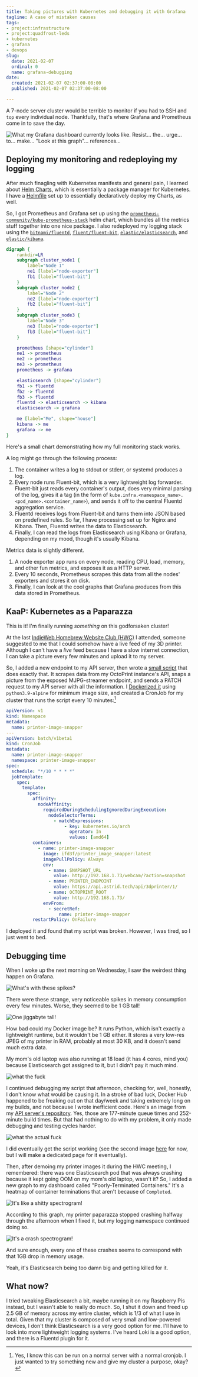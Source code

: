 ```yaml
---
title: Taking pictures with Kubernetes and debugging it with Grafana
tagline: A case of mistaken causes
tags:
- project:infrastructure
- project:quadfrost-leds
- kubernetes
- grafana
- devops
slug:
  date: 2021-02-07
  ordinal: 0
  name: grafana-debugging
date:
  created: 2021-02-07 02:37:00-08:00
  published: 2021-02-07 02:37:00-08:00

---
```


A 7-node server cluster would be terrible to monitor if you had to SSH and `top`
every individual node. Thankfully, that's where Grafana and Prometheus come in
to save the day.

<!-- excerpt -->

![What my Grafana dashboard currently looks like. Resist... the... urge... to... make... "Look at this graph"... references...](https://s3.us-west-000.backblazeb2.com/nyaabucket/d0e58a4862af807e76fcbc62f089302114c56ea0eafa7af9e340d0fb74042033/everything-dashboard.png)

## Deploying my monitoring and redeploying my logging

After much finagling with Kubernetes manifests and general pain, I learned about
[Helm Charts](https://helm.sh), which is essentially a package manager for
Kubernetes. I have a [Helmfile](https://github.com/roboll/helmfile) set up to
essentially declaratively deploy my Charts, as well.

So, I got Prometheus and Grafana set up using the
[`prometheus-community/kube-prometheus-stack`](https://github.com/prometheus-community/helm-charts/tree/main/charts/kube-prometheus-stack)
helm chart, which bundles all the metrics stuff together into one nice package.
I also redeployed my logging stack using the
[`bitnami/fluentd`](https://github.com/bitnami/charts/tree/master/bitnami/fluentd/),
[`fluent/fluent-bit`](https://github.com/fluent/helm-charts),
[`elastic/elasticsearch`](https://github.com/elastic/helm-charts/tree/master/elasticsearch),
and
[`elastic/kibana`](https://github.com/elastic/helm-charts/tree/master/kibana).

```dot
digraph {
    rankdir=LR
    subgraph cluster_node1 {
        label="Node 1"
        ne1 [label="node-exporter"]
        fb1 [label="fluent-bit"]
    }
    subgraph cluster_node2 {
        label="Node 2"
        ne2 [label="node-exporter"]
        fb2 [label="fluent-bit"]
    }
    subgraph cluster_node3 {
        label="Node 3"
        ne3 [label="node-exporter"]
        fb3 [label="fluent-bit"]
    }

    prometheus [shape="cylinder"]
    ne1 -> prometheus
    ne2 -> prometheus
    ne3 -> prometheus
    prometheus -> grafana

    elasticsearch [shape="cylinder"]
    fb1 -> fluentd
    fb2 -> fluentd
    fb3 -> fluentd
    fluentd -> elasticsearch -> kibana
    elasticsearch -> grafana

    me [label="Me", shape="house"]
    kibana -> me
    grafana -> me
}
```

Here's a small chart demonstrating how my full monitoring stack works.

A log might go through the following process:

1. The container writes a log to stdout or stderr, or systemd produces a log.
2. Every node runs Fluent-bit, which is a very lightweight log forwarder.
   Fluent-bit just reads every container's output, does very minimal parsing of
   the log, gives it a tag (in the form of
   `kube.infra.<namespace_name>.<pod_name>.<container_name>`), and sends it off
   to the central Fluentd aggregation service.
3. Fluentd receives logs from Fluent-bit and turns them into JSON based on
   predefined rules. So far, I have processing set up for Nginx and Kibana.
   Then, Fluentd writes the data to Elasticsearch.
4. Finally, I can read the logs from Elasticsearch using Kibana or Grafana,
   depending on my mood, though it's usually Kibana.

Metrics data is slightly different.

1. A node exporter app runs on every node, reading CPU, load, memory, and other
   fun metrics, and exposes it as a HTTP server.
2. Every 10 seconds, Prometheus scrapes this data from all the nodes' exporters
   and stores it on disk.
3. Finally, I can look at the cool graphs that Grafana produces from this data
   stored in Prometheus.

## KaaP: Kubernetes as a Paparazza

This is it! I'm finally running _something_ on this godforsaken cluster!

At the last
[IndieWeb Homebrew Website Club (HWC)](https://indieweb.org/Homebrew_Website_Club)
I attended, someone suggested to me that I could somehow have a live feed of my
3D printer. Although I can't have a _live_ feed because I have a slow internet
connection, I can take a picture every few minutes and upload it to my server.

So, I added a new endpoint to my API server, then wrote a
[small script](https://github.com/ifd3f/printer_image_snapper) that does exactly
that. It scrapes data from my OctoPrint instance's API, snaps a picture from the
exposed MJPG-streamer endpoint, and sends a PATCH request to my API server with
all the information. I
[Dockerized it](https://hub.docker.com/repository/docker/ifd3f/printer_image_snapper)
using `python3.9-alpine` for minimum image size, and created a CronJob for my
cluster that runs the script every 10 minutes:[^1]

[^1]:
    Yes, I know this can be run on a normal server with a normal cronjob. I just
    wanted to try something new and give my cluster a purpose, okay?

```yaml
apiVersion: v1
kind: Namespace
metadata:
  name: printer-image-snapper
---
apiVersion: batch/v1beta1
kind: CronJob
metadata:
  name: printer-image-snapper
  namespace: printer-image-snapper
spec:
  schedule: "*/10 * * * *"
  jobTemplate:
    spec:
      template:
        spec:
          affinity:
            nodeAffinity:
              requiredDuringSchedulingIgnoredDuringExecution:
                nodeSelectorTerms:
                  - matchExpressions:
                      - key: kubernetes.io/arch
                        operator: In
                        values: [amd64]
          containers:
            - name: printer-image-snapper
              image: ifd3f/printer_image_snapper:latest
              imagePullPolicy: Always
              env:
                - name: SNAPSHOT_URL
                  value: http://192.168.1.73/webcam/?action=snapshot
                - name: PRINTER_ENDPOINT
                  value: https://api.astrid.tech/api/3dprinter/1/
                - name: OCTOPRINT_ROOT
                  value: http://192.168.1.73/
              envFrom:
                - secretRef:
                    name: printer-image-snapper
          restartPolicy: OnFailure
```

I deployed it and found that my script was broken. However, I was tired, so I
just went to bed.

## Debugging time

When I woke up the next morning on Wednesday, I saw the weirdest thing happen on
Grafana.

![What's with these spikes?](https://s3.us-west-000.backblazeb2.com/nyaabucket/fb4dcb5408d74846e88a066a9422ac097c27e79869df0d9750738373cc8c1d5e/repeated-spikes.png)

There were these strange, very noticeable spikes in memory consumption every few
minutes. Worse, they seemed to be 1 GB tall!

![One jiggabyte tall!](https://s3.us-west-000.backblazeb2.com/nyaabucket/abe15069b54f451b8ea2dbd588c301d8440b7d1e3a9117902c49e693ff7951ae/1gb-spikes.png)

How bad could my Docker image be? It runs Python, which isn't exactly a
lightweight runtime, but it wouldn't be 1 GB either. It stores a very low-res
JPEG of my printer in RAM, probably at most 30 KB, and it doesn't send much
extra data.

My mom's old laptop was also running at 18 load (it has 4 cores, mind you)
because Elasticsearch got assigned to it, but I didn't pay it much mind.

![what the fuck](https://s3.us-west-000.backblazeb2.com/nyaabucket/90870aaeb82f96aa905151060c754d5ee5a56d2bb320f9ef6c3aa846e7f16621/massive-load.png)

I continued debugging my script that afternoon, checking for, well, honestly, I
don't know what would be causing it. In a stroke of bad luck, Docker Hub
happened to be freaking out on that day/week and taking extremely long on my
builds, and not because I wrote inefficient code. Here's an image from my
[API server's repository](https://hub.docker.com/repository/docker/ifd3f/astrid_tech_api).
Yes, those are 177-minute queue times and 252-minute build times. But that had
nothing to do with my problem, it only made debugging and testing cycles harder.

![what the actual fuck](https://s3.us-west-000.backblazeb2.com/nyaabucket/72d870b2b901b20580efadf216e6fde4a3ace80080762b0ba4f56e3aa141e210/long-build-times.png)

I did eventually get the script working (see the second image
[here](https://astrid.tech/projects/quadfrost-leds/) for now, but I will make a
dedicated page for it eventually).

Then, after demoing my printer images it during the HWC meeting, I remembered:
there was one Elasticsearch pod that was always crashing because it kept going
OOM on my mom's old laptop, wasn't it? So, I added a new graph to my dashboard
called "Poorly-Terminated Containers." It's a heatmap of container terminations
that aren't because of `Completed`.

![It's like a shitty spectrogram!](https://s3.us-west-000.backblazeb2.com/nyaabucket/3e7a7567415db2024c84ce9ac5712660f6c165a4aa5449d6cc838e4b3a0035ec/poorly-terminated-containers.png)

According to this graph, my printer paparazza stopped crashing halfway through
the afternoon when I fixed it, but my logging namespace continued doing so.

![It's a crash spectrogram!](https://s3.us-west-000.backblazeb2.com/nyaabucket/09332dffe3df078058e9f703ebab9e19226e904e6d3d542c3997583abd033bdb/correlation-time.png)

And sure enough, every one of these crashes seems to correspond with that 1GB
drop in memory usage.

Yeah, it's Elasticsearch being too damn big and getting killed for it.

## What now?

I tried tweaking Elasticsearch a bit, maybe running it on my Raspberry Pis
instead, but I wasn't able to really do much. So, I shut it down and freed up
2.5 GB of memory across my entire cluster, which is 1/3 of what I use in total.
Given that my cluster is composed of very small and low-powered devices, I don't
think Elasticsearch is a very good option for me. I'll have to look into more
lightweight logging systems. I've heard Loki is a good option, and there is a
Fluentd plugin for it.